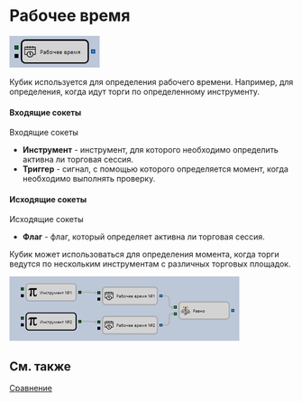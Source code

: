 # Рабочее время

![Designer Working time 00](../images/Designer_Working_time_00.png)

Кубик используется для определения рабочего времени. Например, для определения, когда идут торги по определенному инструменту.

#### Входящие сокеты

Входящие сокеты

- **Инструмент** \- инструмент, для которого необходимо определить активна ли торговая сессия.
- **Триггер** \- сигнал, с помощью которого определяется момент, когда необходимо выполнять проверку.

#### Исходящие сокеты

Исходящие сокеты

- **Флаг** \- флаг, который определяет активна ли торговая сессия.

Кубик может использоваться для определения момента, когда торги ведутся по нескольким инструментам с различных торговых площадок.

![Designer Working time 01](../images/Designer_Working_time_01.png)

## См. также

[Сравнение](Designer_Comparison.md)

